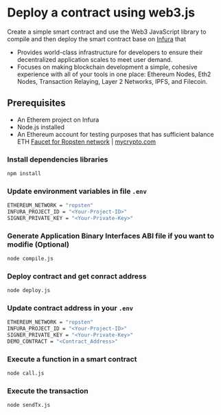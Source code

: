 # Deploy a contract using web3.js

Create a simple smart contract and use the Web3 JavaScript library to compile and then deploy the smart contract base on [Infura](https://docs.infura.io/infura/networks/ethereum/tutorials/transactions/deploy-a-contract-using-web3.js) that

- Provides world-class infrastructure for developers to ensure their decentralized application scales to meet user demand. 
- Focuses on making blockchain development a simple, cohesive experience with all of your tools in one place: Ethereum Nodes, Eth2 Nodes, Transaction Relaying, Layer 2 Networks, IPFS, and Filecoin.

## Prerequisites

- An Etherem project on Infura
- Node.js installed
- An Ethereum account for testing purposes that has sufficient balance ETH
[Faucet for Ropsten network](https://imxfaucet.xyz/) | [mycrypto.com](https://support.mycrypto.com/how-to/getting-started/where-to-get-testnet-ether/)

### Install dependencies libraries

```bash
npm install
```

### Update environment variables in file `.env`

```bash
ETHEREUM_NETWORK = "ropsten"
INFURA_PROJECT_ID = "<Your-Project-ID>"
SIGNER_PRIVATE_KEY = "<Your-Private-Key>"
```

### Generate Application Binary Interfaces ABI file if you want to modifie (Optional)

```bash
node compile.js
```

### Deploy contract and get conract address

```bash
node deploy.js
```

### Update contract address in your `.env`

```bash
ETHEREUM_NETWORK = "ropsten"
INFURA_PROJECT_ID = "<Your-Project-ID>"
SIGNER_PRIVATE_KEY = "<Your-Private-Key>"
DEMO_CONTRACT = "<Contract_Address>"
```

### Execute a function in a smart contract

```bash
node call.js
```

### Execute the transaction

```bash
node sendTx.js
```

